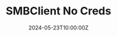 ---
title: "SMBClient No Creds"
date: 2024-05-23T10:00:00Z
command: |
    smbclient -L 10.10.10.1
tags: ["SMB", "Enumeration", "Windows"]
draft: false
---